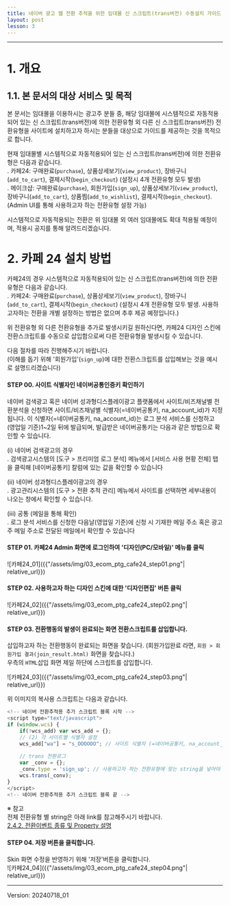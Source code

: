 ```yaml
---
title: 네이버 광고 웹 전환 추적을 위한 임대몰 신 스크립트(trans버전) 수동설치 가이드
layout: post
lesson: 3
---
```

------


# 1. 개요
## 1.1. 본 문서의 대상 서비스 및 목적
본 문서는 임대몰을 이용하시는 광고주 분들 중, 해당 임대몰에 시스템적으로 자동적용되어 있는 신 스크립트(trans버전)에 의한 전환유형 외 다른 신 스크립트(trans버전) 전환유형을 사이트에 설치하고자 하시는 분들을 대상으로 가이드를 제공하는 것을 목적으로 합니다.

현재 임대몰별 시스템적으로 자동적용되어 있는 신 스크립트(trans버전)에 의한 전환유형은 다음과 같습니다.<br>
 . 카페24: 구매완료(`purchase`), 상품상세보기(`view_product`), 장바구니(`add_to_cart`), 결제시작(`begin_checkout`) (설정시 4개 전환유형 모두 발생)<br>
 . 메이크샵: 구매완료(`purchase`), 회원가입(`sign_up`), 상품상세보기(`view_product`), 장바구니(`add_to_cart`), 상품찜(`add_to_wishlist`), 결제시작(`begin_checkout`). (Admin UI를 통해 사용하고자 하는 전환유형 설정 가능)<br>

시스템적으로 자동적용되는 전환은 위 임대몰 외 여러 임대몰에도 확대 적용될 예정이며, 적용시 공지를 통해 알려드리겠습니다.

# 2. 카페 24 설치 방법
카페24의 경우 시스템적으로 자동적용되어 있는 신 스크립트(trans버전)에 의한 전환유형은 다음과 같습니다.<br>
. 카페24: 구매완료(`purchase`), 상품상세보기(`view_product`), 장바구니(`add_to_cart`), 결제시작(`begin_checkout`) (설정시 4개 전환유형 모두 발생. 사용하고자하는 전환을 개별 설정하는 방법은 없으며 추후 제공 예정입니다.)

위 전환유형 외 다른 전환유형을 추가로 발생시키길 원하신다면, 카페24 디자인 스킨에 전환스크립트를 수동으로 삽입함으로써 다른 전환유형을 발생시킬 수 있습니다.

다음 절차를 따라 진행해주시기 바랍니다. <br>
(이해를 돕기 위해 '회원가입'(`sign_up`)에 대한 전환스크립트를 삽입해보는 것을 예시로 설명드리겠습니다)

#### STEP 00. 사이트 식별자인 네이버공통인증키 확인하기

네이버 검색광고 혹은 네이버 성과형디스플레이광고 플랫폼에서 사이트/비즈채널별 전환분석을 신청하면 사이트/비즈채널별 식별자(=네이버공통키, na_account_id)가 지정됩니다. 이 식별자(=네이버공통키, na_account_id)는 로그 분석 서비스를 신청하고 (영업일 기준)1~2일 뒤에 발급되며, 발급받은 네이버공통키는 다음과 같은 방법으로 확인할 수 있습니다.

(i) 네이버 검색광고의 경우<br>
. 검색광고시스템의 [도구 > 프리미엄 로그 분석] 메뉴에서 [서비스 사용 현황 전체] 탭을 클릭해 [네이버공통키] 칼럼에 있는 값을 확인할 수 있습니다

(ii) 네이버 성과형디스플레이광고의 경우<br>
. 광고관리시스템의 [도구 > 전환 추적 관리] 메뉴에서 사이트를 선택하면 세부내용이 나오는 창에서 확인할 수 있습니다.

(iii) 공통 (메일을 통해 확인)<br>
. 로그 분석 서비스를 신청한 다음날(영업일 기준)에 신청 시 기재한 메일 주소 혹은 광고주 메일 주소로 전달된 메일에서 확인할 수 있습니다

#### STEP 01. 카페24 Admin 화면에 로그인하여 '디자인(PC/모바일)' 메뉴를 클릭

![카페24_01]({{"/assets/img/03_ecom_ptg_cafe24_step01.png"| relative_url}})

#### STEP 02. 사용하고자 하는 디자인 스킨에 대한 '디자인편집' 버튼 클릭
![카페24_02]({{"/assets/img/03_ecom_ptg_cafe24_step02.png"| relative_url}})

#### STEP 03. 전환행동의 발생이 완료되는 화면 전환스크립트를 삽입합니다.
삽입하고자 하는 전환행동이 완료되는 화면을 찾습니다. (회원가입완료 라면, `회원 > 회원가입 결과(join_result.html)` 화면을 찾습니다.)<br>
우측의 `HTML`삽입 화면 제일 하단에 스크립트를 삽입합니다.


![카페24_03]({{"/assets/img/03_ecom_ptg_cafe24_step03.png"| relative_url}})

위 이미지의 복사용 스크립트는 다음과 같습니다.

```js
<!-- 네이버 전환추적용 추가 스크립트 블록 시작 -->
<script type="text/javascript">
if (window.wcs) {
    if(!wcs_add) var wcs_add = {};
    // (2) 각 사이트별 식별자 설정
    wcs_add["wa"] = "s_OOOOOO"; // 사이트 식별자 (=네이버공통키, na_account_id), 각 사이트에 맞는 값을 넣어야 합니다.
    
    // trans 전환로그
    var _conv = {};
    _conv.type = 'sign_up'; // 사용하고자 하는 전환유형에 맞는 string을 넣어야 합니다. 예) 회원가입: sign_up 
    wcs.trans(_conv);
}
</script>
<!-- 네이버 전환추적용 추가 스크립트 블록 끝 -->
```

※ 참고<br>
전체 전환유형 별 string은 아래 link를 참고해주시기 바랍니다.<br>
[2.4.2. 전환이벤트 종류 및 Property 설명](https://naver.github.io/conversion-tracking/pages/01_script_guide_wcstrans/#242-%EC%A0%84%ED%99%98%EC%9D%B4%EB%B2%A4%ED%8A%B8-%EC%A2%85%EB%A5%98-%EB%B0%8F-property-%EC%84%A4%EB%AA%85)

#### STEP 04. 저장 버튼을 클릭합니다.
Skin 화면 수정을 반영하기 위해 '저장'버튼을 클릭합니다.<br>
![카페24_04]({{"/assets/img/03_ecom_ptg_cafe24_step04.png"| relative_url}})

------

Version: 20240718_01


